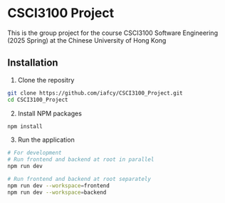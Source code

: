 # CSCI3100 Project

This is the group project for the course CSCI3100 Software Engineering (2025 Spring) at the Chinese University of Hong Kong

## Installation

1. Clone the repositry
```bash
git clone https://github.com/iafcy/CSCI3100_Project.git
cd CSCI3100_Project
```

2. Install NPM packages
```bash
npm install
```

3. Run the application
```bash
# For development
# Run frontend and backend at root in parallel
npm run dev

# Run frontend and backend at root separately
npm run dev --workspace=frontend 
npm run dev --workspace=backend 
```
